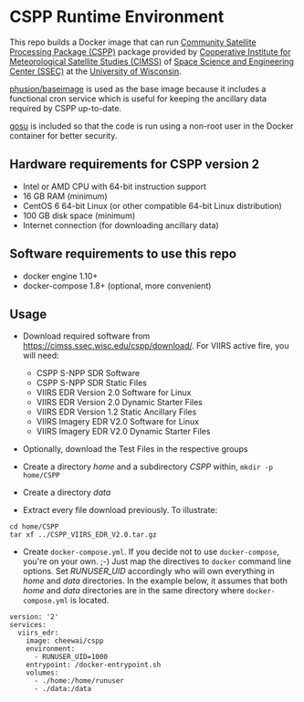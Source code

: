 # CSPP Runtime Environment

This repo builds a Docker image that can run [Community Satellite Processing Package (CSPP)](http://cimss.ssec.wisc.edu/cspp/) package provided by [Cooperative Institute for Meteorological Satellite Studies (CIMSS)](http://cimss.ssec.wisc.edu/) of [Space Science and Engineering Center (SSEC)](http://www.ssec.wisc.edu/) at the [University of Wisconsin](http://www.wisc.edu/).

[phusion/baseimage](https://hub.docker.com/r/phusion/baseimage/) is used as the base image because it includes a functional cron service which is useful for keeping the ancillary data required by CSPP up-to-date.

[gosu](https://github.com/tianon/gosu) is included so that the code is run using a non-root user in the Docker container for better security.


## Hardware requirements for CSPP version 2

* Intel or AMD CPU with 64-bit instruction support
* 16 GB RAM (minimum)
* CentOS 6 64-bit Linux (or other compatible 64-bit Linux distribution)
* 100 GB disk space (minimum)
* Internet connection (for downloading ancillary data)

## Software requirements to use this repo

* docker engine 1.10+
* docker-compose 1.8+ (optional, more convenient)

## Usage

* Download required software from https://cimss.ssec.wisc.edu/cspp/download/. For VIIRS active fire, you will need:
  * CSPP S-NPP SDR Software
  * CSPP S-NPP SDR Static Files
  * VIIRS EDR Version 2.0 Software for Linux 
  * VIIRS EDR Version 2.0 Dynamic Starter Files 
  * VIIRS EDR Version 1.2 Static Ancillary Files
  * VIIRS Imagery EDR V2.0 Software for Linux 
  * VIIRS Imagery EDR V2.0 Dynamic Starter Files 

* Optionally, download the Test Files in the respective groups

* Create a directory *home* and a subdirectory *CSPP* within, `mkdir -p home/CSPP`

* Create a directory *data*

* Extract every file download previously. To illustrate:

```
cd home/CSPP
tar xf ../CSPP_VIIRS_EDR_V2.0.tar.gz
```

* Create `docker-compose.yml`. If you decide not to use `docker-compose`, you're on your own. ;-) Just map the directives to `docker` command line options. Set *RUNUSER_UID* accordingly who will own everything in *home* and *data* directories. In the example below, it assumes that both *home* and *data* directories are in the same directory where `docker-compose.yml` is located.

```
version: '2'
services:
  viirs_edr:
    image: cheewai/cspp
    environment:
      - RUNUSER_UID=1000
    entrypoint: /docker-entrypoint.sh
    volumes:
      - ./home:/home/runuser
      - ./data:/data
```
